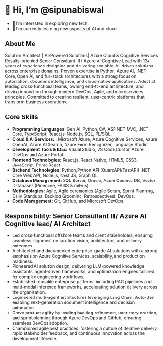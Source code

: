 # 👋 Hi, I’m @sipunabiswal  
- 👀 I’m interested in exploring new tech.  
- 🌱 I’m currently learning new aspects of AI and cloud.  

## About Me  
Solution Architect | AI-Powered Solutions| Azure Cloud & Cognitive Services
Results-oriented Senior Consultant III / Azure AI Cognitive Lead with 13+ years of experience designing and delivering scalable, AI-driven solutions across enterprise domains. Proven expertise in Python, Azure AI, .NET Core, Open AI, and full-stack architectures with a strong focus on automation, document intelligence, and cloud-native applications. Adept at leading cross-functional teams, owning end-to-end architecture, and driving innovation through modern DevOps, Agile, and microservices principles. Committed to creating resilient, user-centric platforms that transform business operations.  

## Core Skills  
- **Programming Languages:** Gen AI, Python, C#, ASP.NET MVC, .NET Core, TypeScript, React.js, Node.js, SQL, PL/SQL.  
- **Cloud & AI Services:** : Microsoft Azure, Azure Cognitive Services, Azure OpenAI, Azure AI Search, Azure Form Recognizer, Language Studio.  
- **Development Tools & IDEs:** Visual Studio, VS Code,Cursor, Azure DevOps and Azure Portal.
- **Frontend Technologies:** React.js, React Native, HTML5, CSS3, JavaScript, Prime React
- **Backend Technologies:** Python,Python API (QuardAPI/FastAPI) .NET Core Web API, Node.js, Nest JS, Graph QL.
- **Database Management:** SQL Server, Oracle, Azure Cosmos DB, Vector Databases (Pinecone, FAISS & milvus).  
- **Methodologies:** Agile, Agile ceremonies (Agile Scrum, Sprint Planning, Daily Standups, Backlog Grooming, Retrospectives), DevOps.  
- **Code Management:** Git, GitHub, and Microsoft DevOps.  

## Responsibility: Senior Consultant III/ Azure AI Cognitive lead/ AI Architect
- Led cross-functional offshore teams and client stakeholders, ensuring seamless alignment on solution vision, architecture, and delivery outcomes.
- Architected and documented enterprise-grade AI solutions with a strong emphasis on Azure Cognitive Services, scalability, and production readiness.
- Pioneered AI solution design, delivering LLM-powered knowledge assistants, agent-driven frameworks, and optimization engines tailored for complex engineering workflows.
- Established reusable enterprise patterns, including RAG pipelines and multi-modal inference frameworks, accelerating solution delivery across the organization.
- Engineered multi-agent architectures leveraging Lang Chain, Auto-Gen enabling next-generation document intelligence and decision automation.
- Drove product agility by leading backlog refinement, user story creation, and sprint planning through Azure DevOps and GitHub, ensuring seamless DevOps adoption.
- Championed agile best practices, fostering a culture of iterative delivery, rapid stakeholder feedback, and continuous innovation across the development lifecycle.




<!---
sipunabiswal/sipunabiswal is a ✨ special ✨ repository because its `README.md` (this file) appears on your GitHub profile.
You can click the Preview link to take a look at your changes.
--->
